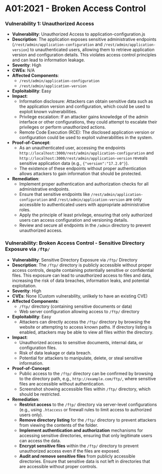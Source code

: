 # A01:2021 - Broken Access Control

### Vulnerability 1: Unauthorized Access 

- **Vulnerability**: Unauthorized Access to application-configuration.js
- **Description**: The application exposes sensitive administrative endpoints (`/rest/admin/application-configuration` and `/rest/admin/application-version`) to unauthenticated users, allowing them to retrieve application version and configuration details. This violates access control principles and can lead to information leakage.
- **Severity**: High
- **CWEs**: N/A
- **Affected Components**: 
  - `/rest/admin/application-configuration`
  - `/rest/admin/application-version`
- **Exploitability**: Easy
- **Impact**: 
  - Information disclosure: Attackers can obtain sensitive data such as the application version and configuration, which could be used to exploit known vulnerabilities.
  - Privilege escalation: If an attacker gains knowledge of the admin interface or other configurations, they could attempt to escalate their privileges or perform unauthorized actions.
  - Remote Code Execution (RCE): The disclosed application version or configuration could be used to exploit vulnerabilities in the system.
- **Proof-of-Concept**: 
  - As an unauthenticated user, accessing the endpoints `http://localhost:3000/rest/admin/application-configuration` and `http://localhost:3000/rest/admin/application-version` reveals sensitive application data (e.g., `{"version":"17.2.0"}`). 
  - The existence of these endpoints without proper authentication allows attackers to gain information that should be protected.
- **Remediation**: 
  - Implement proper authentication and authorization checks for all administrative endpoints.
  - Ensure that sensitive endpoints like `/rest/admin/application-configuration` and `/rest/admin/application-version` are only accessible to authenticated users with appropriate administrative roles.
  - Apply the principle of least privilege, ensuring that only authorized users can access configuration and versioning details.
  - Review and secure all endpoints in the `/admin` directory to prevent unauthorized access.


### Vulnerability: Broken Access Control - Sensitive Directory Exposure via `/ftp/`

- **Vulnerability**: Sensitive Directory Exposure via `/ftp/` Directory
- **Description**: The `/ftp/` directory is publicly accessible without proper access controls, despite containing potentially sensitive or confidential files. This exposure can lead to unauthorized access to files and data, increasing the risk of data breaches, information leaks, and potential exploitation.
- **Severity**: High
- **CVEs**: None (Custom vulnerability, unlikely to have an existing CVE)
- **Affected Components**: 
  - `/ftp/` directory (containing sensitive documents or data)
  - Web server configuration allowing access to `/ftp/` directory
- **Exploitability**: Easy
  - Attackers can directly access the `/ftp/` directory by browsing the website or attempting to access known paths. If directory listing is enabled, attackers may be able to view all files within the directory.
- **Impact**:
  - Unauthorized access to sensitive documents, internal data, or configuration files.
  - Risk of data leakage or data breach.
  - Potential for attackers to manipulate, delete, or steal sensitive information.
- **Proof-of-Concept**: 
  - Public access to the `/ftp/` directory can be confirmed by browsing to the directory path, e.g., `http://example.com/ftp/`, where sensitive files are accessible without authentication.
  - Screenshot showing accessible files within `/ftp/` directory, which should be restricted.
- **Remediation**:
  - **Restrict access** to the `/ftp/` directory via server-level configurations (e.g., using `.htaccess` or firewall rules to limit access to authorized users only).
  - **Remove directory listing** for the `/ftp/` directory to prevent attackers from viewing the contents of the folder.
  - **Implement authentication and authorization** mechanisms for accessing sensitive directories, ensuring that only legitimate users can access the data.
  - **Encrypt sensitive files** within the `/ftp/` directory to prevent unauthorized access even if the files are exposed.
  - **Audit and remove sensitive files** from publicly accessible directories. Ensure that sensitive data is not left in directories that are accessible without proper controls.
